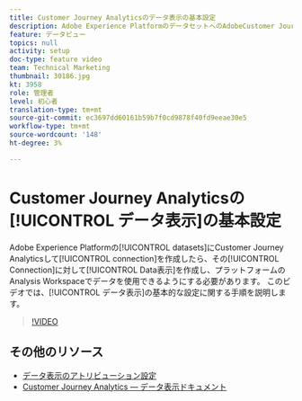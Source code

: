 ```yaml
---
title: Customer Journey Analyticsのデータ表示の基本設定
description: Adobe Experience PlatformのデータセットへのAdobeCustomer Journey Analyticsでの接続を作成したら、その接続のData表示を作成して、プラットフォーム上のAnalysis Workspaceのデータを使用できるようにする必要があります。 このビデオでは、データ表示の基本的な設定に関する手順を説明します。
feature: データビュー
topics: null
activity: setup
doc-type: feature video
team: Technical Marketing
thumbnail: 30186.jpg
kt: 3958
role: 管理者
level: 初心者
translation-type: tm+mt
source-git-commit: ec3697dd60161b59b7f0cd9878f40fd9eeae30e5
workflow-type: tm+mt
source-wordcount: '148'
ht-degree: 3%

---
```



# Customer Journey Analyticsの[!UICONTROL データ表示]の基本設定

Adobe Experience Platformの[!UICONTROL datasets]にCustomer Journey Analyticsして[!UICONTROL connection]を作成したら、その[!UICONTROL Connection]に対して[!UICONTROL Data表示]を作成し、プラットフォームのAnalysis Workspaceでデータを使用できるようにする必要があります。 このビデオでは、[!UICONTROL データ表示]の基本的な設定に関する手順を説明します。

>[!VIDEO](https://video.tv.adobe.com/v/30186/?quality=12&enable10seconds=on&speedcontrol=on)

## その他のリソース

* [データ表示のアトリビューション設定](attribution-settings-in-data-views.md)
* [Customer Journey Analytics — データ表示ドキュメント](https://docs.adobe.com/content/help/en/analytics-platform/using/cja-dataviews/create-dataview.html)
